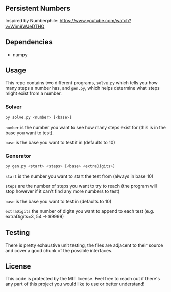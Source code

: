 ## Persistent Numbers

Inspired by Numberphile: https://www.youtube.com/watch?v=Wim9WJeDTHQ

## Dependencies
* numpy

## Usage
This repo contains two different programs, `solve.py` which tells you how many steps a number has, and `gen.py`, which helps determine what steps might exist from a number.

### Solver
```bash
py solve.py <number> [<base>]
```

`number` is the number you want to see how many steps exist for (this is in the base you want to test).

`base` is the base you want to test it in (defaults to 10)

### Generator
```bash
py gen.py <start> <steps> [<base> <extraDigits>]
```

`start` is the number you want to start the test from (always in base 10)

`steps` are the number of steps you want to try to reach (the program will stop however if it can't find any more numbers to test)

`base` is the base you want to test in (defaults to 10)

`extraDigits` the number of digits you want to append to each test (e.g. extraDigits=3, 54 -> 99999)

## Testing
There is pretty exhaustive unit testing, the files are adjacent to their source and cover a good chunk of the possible interfaces.

## License
This code is protected by the MIT license. Feel free to reach out if there's any part of this project you would like to use or better understand!
